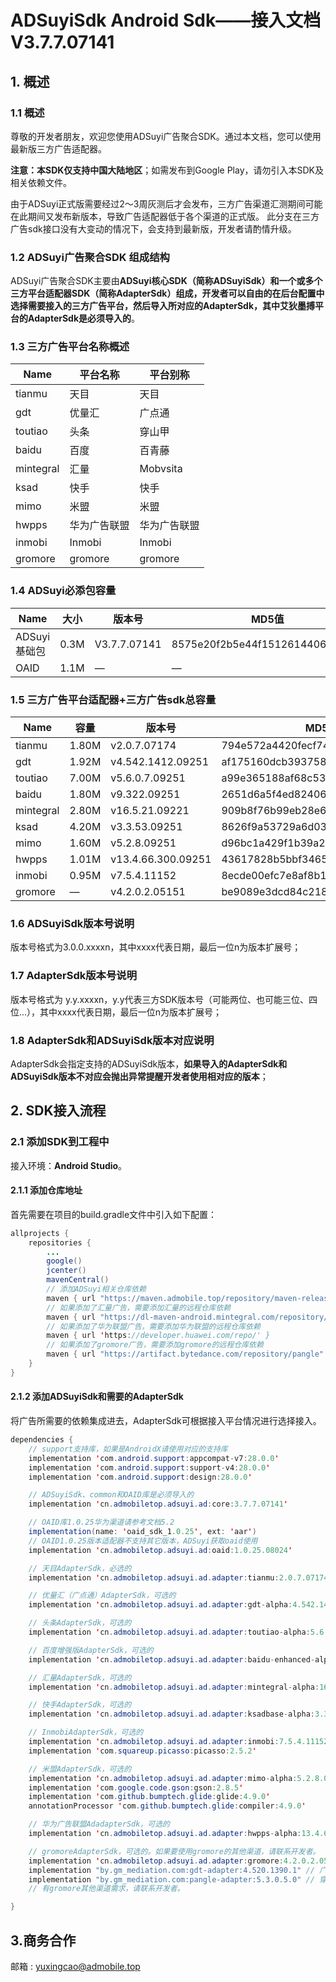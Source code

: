 # ADSuyiSdk Android Sdk——接入文档 V3.7.7.07141



## 1. 概述
### 1.1 概述

尊敬的开发者朋友，欢迎您使用ADSuyi广告聚合SDK。通过本文档，您可以使用最新版三方广告适配器。

**注意：本SDK仅支持中国大陆地区**；如需发布到Google Play，请勿引入本SDK及相关依赖文件。

由于ADSuyi正式版需要经过2～3周灰测后才会发布，三方广告渠道汇测期间可能在此期间又发布新版本，导致广告适配器低于各个渠道的正式版。
此分支在三方广告sdk接口没有大变动的情况下，会支持到最新版，开发者请酌情升级。


### 1.2 ADSuyi广告聚合SDK 组成结构

ADSuyi广告聚合SDK主要由**ADSuyi核心SDK（简称ADSuyiSdk）**和一个或多个**三方平台适配器SDK（简称AdapterSdk）**组成，开发者可以自由的在后台配置中选择需要接入的三方广告平台，然后导入所对应的AdapterSdk，其中**艾狄墨搏平台的AdapterSdk是必须导入的**。

### <a name="platform_name"> 1.3 三方广告平台名称概述 </a>

| Name      | 平台名称     | 平台别称     |
| --------- | ------------ | ------------ |
| tianmu    | 天目         | 天目         |
| gdt       | 优量汇       | 广点通       |
| toutiao   | 头条         | 穿山甲       |
| baidu     | 百度         | 百青藤       |
| mintegral | 汇量         | Mobvsita     |
| ksad      | 快手         | 快手         |
| mimo      | 米盟         | 米盟         |
| hwpps     | 华为广告联盟 | 华为广告联盟 |
| inmobi    | Inmobi       | Inmobi       |
| gromore   | gromore      | gromore      |

### 1.4 ADSuyi必添包容量

| Name         | 大小 | 版本号       | MD5值                            |
| ------------ | ---- | ------------ | -------------------------------- |
| ADSuyi基础包 | 0.3M | V3.7.7.07141  | 8575e20f2b5e44f1512614406fa9af2e |
| OAID         | 1.1M | —            | —                                |

### 1.5 三方广告平台适配器+三方广告sdk总容量

| Name      | 容量  | 版本号             | MD5值                            |
| --------- | ----- | ------------------ | -------------------------------- |
| tianmu    | 1.80M | v2.0.7.07174       | 794e572a4420fecf74148f9a3ac83b24 |
| gdt       | 1.92M | v4.542.1412.09251  | af175160dcb3937585265b23b803e068 |
| toutiao   | 7.00M | v5.6.0.7.09251     | a99e365188af68c537958adbf49f0d1f |
| baidu     | 1.80M | v9.322.09251        | 2651d6a5f4ed82406096fd8669b2497f |
| mintegral | 2.80M | v16.5.21.09221     | 909b8f76b99eb28e6620b73a4c0918d9 |
| ksad      | 4.20M | v3.3.53.09251      | 8626f9a53729a6d03c6abcb1e12e3930 |
| mimo      | 1.60M | v5.2.8.09251       | d96bc1a429f1b39a2271a33d89fd75db |
| hwpps     | 1.01M | v13.4.66.300.09251 | 43617828b5bbf34651ef5df68ca7d532 |
| inmobi    | 0.95M | v7.5.4.11152       | 8ecde00efc7e8af8b1fa2cbc7ebe3f89 |
| gromore   | —     | v4.2.0.2.05151     | be9089e3dcd84c218b7fa39ab1184b6e |


### 1.6 ADSuyiSdk版本号说明

版本号格式为3.0.0.xxxxn，其中xxxx代表日期，最后一位n为版本扩展号；

### 1.7 AdapterSdk版本号说明

版本号格式为 y.y.xxxxn，y.y代表三方SDK版本号（可能两位、也可能三位、四位...），其中xxxx代表日期，最后一位n为版本扩展号；

### 1.8 AdapterSdk和ADSuyiSdk版本对应说明

AdapterSdk会指定支持的ADSuyiSdk版本，**如果导入的AdapterSdk和ADSuyiSdk版本不对应会抛出异常提醒开发者使用相对应的版本**；


## 2. SDK接入流程

### 2.1 添加SDK到工程中

接入环境：**Android Studio**。

#### 2.1.1 添加仓库地址

首先需要在项目的build.gradle文件中引入如下配置：

```java
allprojects {
    repositories {
        ...
        google()
        jcenter()
        mavenCentral()
        // 添加ADSuyi相关仓库依赖
        maven { url "https://maven.admobile.top/repository/maven-releases/" }
        // 如果添加了汇量广告，需要添加汇量的远程仓库依赖
        maven { url "https://dl-maven-android.mintegral.com/repository/mbridge_android_sdk_oversea" }
        // 如果添加了华为联盟广告，需要添加华为联盟的远程仓库依赖
        maven { url 'https://developer.huawei.com/repo/' }
        // 如果添加了gromore广告，需要添加gromore的远程仓库依赖
        maven { url "https://artifact.bytedance.com/repository/pangle" }
    }
}
```

#### 2.1.2 添加ADSuyiSdk和需要的AdapterSdk

将广告所需要的依赖集成进去，AdapterSdk可根据接入平台情况进行选择接入。

```java
dependencies {
    // support支持库，如果是AndroidX请使用对应的支持库
    implementation 'com.android.support:appcompat-v7:28.0.0'
    implementation 'com.android.support:support-v4:28.0.0'
    implementation 'com.android.support:design:28.0.0'

    // ADSuyiSdk、common和OAID库是必须导入的
    implementation 'cn.admobiletop.adsuyi.ad:core:3.7.7.07141'

    // OAID库1.0.25华为渠道请参考文档5.2
    implementation(name: 'oaid_sdk_1.0.25', ext: 'aar')
    // OAID1.0.25版本适配器不支持其它版本，ADSuyi获取oaid使用
    implementation 'cn.admobiletop.adsuyi.ad:oaid:1.0.25.08024'

    // 天目AdapterSdk，必选的
    implementation 'cn.admobiletop.adsuyi.ad.adapter:tianmu:2.0.7.07174'

    // 优量汇（广点通）AdapterSdk，可选的
    implementation 'cn.admobiletop.adsuyi.ad.adapter:gdt-alpha:4.542.1412.09251'

    // 头条AdapterSdk，可选的
    implementation 'cn.admobiletop.adsuyi.ad.adapter:toutiao-alpha:5.6.0.7.09251'

    // 百度增强版AdapterSdk，可选的
    implementation 'cn.admobiletop.adsuyi.ad.adapter:baidu-enhanced-alpha:9.322.09251'

    // 汇量AdapterSdk，可选的
    implementation 'cn.admobiletop.adsuyi.ad.adapter:mintegral-alpha:16.5.21.09221'

    // 快手AdapterSdk，可选的
    implementation 'cn.admobiletop.adsuyi.ad.adapter:ksadbase-alpha:3.3.53.09251'

    // InmobiAdapterSdk，可选的
    implementation 'cn.admobiletop.adsuyi.ad.adapter:inmobi:7.5.4.11152'
    implementation 'com.squareup.picasso:picasso:2.5.2'

    // 米盟AdapterSdk，可选的
    implementation 'cn.admobiletop.adsuyi.ad.adapter:mimo-alpha:5.2.8.09251'
    implementation 'com.google.code.gson:gson:2.8.5'
    implementation 'com.github.bumptech.glide:glide:4.9.0'
    annotationProcessor 'com.github.bumptech.glide:compiler:4.9.0'

    // 华为广告联盟AdadapterSdk，可选的
    implementation 'cn.admobiletop.adsuyi.ad.adapter:hwpps-alpha:13.4.66.300.09251'

    // gromoreAdapterSdk，可选的。如果要使用gromore的其他渠道，请联系开发者。
    implementation 'cn.admobiletop.adsuyi.ad.adapter:gromore:4.2.0.2.05151'
    implementation "by.gm_mediation.com:gdt-adapter:4.520.1390.1" // 广点通 adapter
    implementation "by.gm_mediation.com:pangle-adapter:5.3.0.5.0" // 穿山甲 adapter
    // 有gromore其他渠道需求，请联系开发者。

}
```

## 3.商务合作

邮箱 : yuxingcao@admobile.top